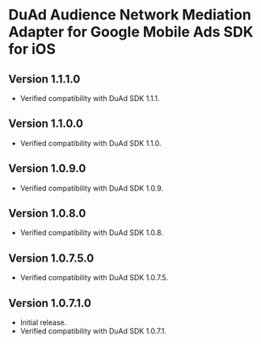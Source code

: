 # DuAd Audience Network Mediation Adapter for Google Mobile Ads SDK for iOS

## Version 1.1.1.0
- Verified compatibility with DuAd SDK 1.1.1.

## Version 1.1.0.0
- Verified compatibility with DuAd SDK 1.1.0.

## Version 1.0.9.0
- Verified compatibility with DuAd SDK 1.0.9.

## Version 1.0.8.0
- Verified compatibility with DuAd SDK 1.0.8.

## Version 1.0.7.5.0
- Verified compatibility with DuAd SDK 1.0.7.5.

## Version 1.0.7.1.0
- Initial release.
- Verified compatibility with DuAd SDK 1.0.7.1.
